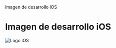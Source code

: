 Imagen de desarrollo IOS

# Imagen de desarrollo iOS

![Logo iOS](https://carmatec.com/wp-content/uploads/2022/08/ios-programming-classes.png)

